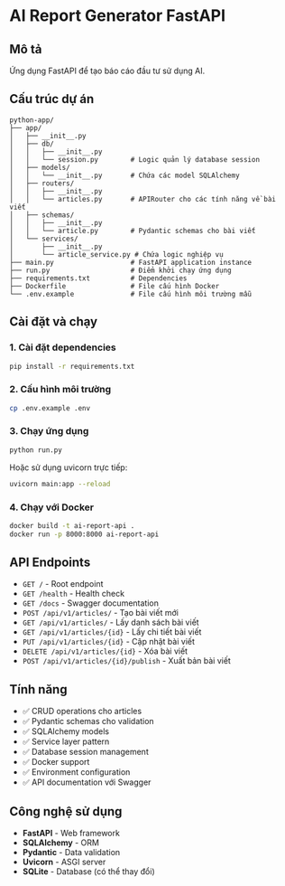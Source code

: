 # AI Report Generator FastAPI

## Mô tả
Ứng dụng FastAPI để tạo báo cáo đầu tư sử dụng AI.

## Cấu trúc dự án
```
python-app/
├── app/
│   ├── __init__.py
│   ├── db/
│   │   ├── __init__.py
│   │   └── session.py        # Logic quản lý database session
│   ├── models/
│   │   └── __init__.py       # Chứa các model SQLAlchemy
│   ├── routers/
│   │   ├── __init__.py
│   │   └── articles.py       # APIRouter cho các tính năng về bài viết
│   ├── schemas/
│   │   ├── __init__.py
│   │   └── article.py        # Pydantic schemas cho bài viết
│   └── services/
│       ├── __init__.py
│       └── article_service.py # Chứa logic nghiệp vụ
├── main.py                   # FastAPI application instance
├── run.py                    # Điểm khởi chạy ứng dụng
├── requirements.txt          # Dependencies
├── Dockerfile                # File cấu hình Docker
└── .env.example              # File cấu hình môi trường mẫu
```

## Cài đặt và chạy

### 1. Cài đặt dependencies
```bash
pip install -r requirements.txt
```

### 2. Cấu hình môi trường
```bash
cp .env.example .env
```

### 3. Chạy ứng dụng
```bash
python run.py
```

Hoặc sử dụng uvicorn trực tiếp:
```bash
uvicorn main:app --reload
```

### 4. Chạy với Docker
```bash
docker build -t ai-report-api .
docker run -p 8000:8000 ai-report-api
```

## API Endpoints

- `GET /` - Root endpoint
- `GET /health` - Health check
- `GET /docs` - Swagger documentation
- `POST /api/v1/articles/` - Tạo bài viết mới
- `GET /api/v1/articles/` - Lấy danh sách bài viết
- `GET /api/v1/articles/{id}` - Lấy chi tiết bài viết
- `PUT /api/v1/articles/{id}` - Cập nhật bài viết
- `DELETE /api/v1/articles/{id}` - Xóa bài viết
- `POST /api/v1/articles/{id}/publish` - Xuất bản bài viết

## Tính năng

- ✅ CRUD operations cho articles
- ✅ Pydantic schemas cho validation
- ✅ SQLAlchemy models
- ✅ Service layer pattern
- ✅ Database session management
- ✅ Docker support
- ✅ Environment configuration
- ✅ API documentation với Swagger

## Công nghệ sử dụng

- **FastAPI** - Web framework
- **SQLAlchemy** - ORM
- **Pydantic** - Data validation
- **Uvicorn** - ASGI server
- **SQLite** - Database (có thể thay đổi)
